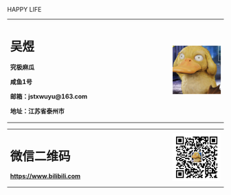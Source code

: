 <table border="0">
  <tr>
    <td width="75%">
      <h1>吴煜</h1>
      <p><b>究极麻瓜</b></p>
      <p><b>咸鱼1号</b></p>
      <p><b>邮箱：jstxwuyu@163.com</b></p>
      <p><b>地址：江苏省泰州市</b></p>
    </td>
    <td width="25%">
      <img src="/zhengjianzhao.jpg" width="100%">      
    </td>
HAPPY LIFE
<table border="0">
  <tr>
    <td width="75%">
      <h1>微信二维码</h1>
      <p><b></b></p>
      <p><b><a href="http://www.baidu.com">https://www.bilibili.com</a></b></p>
      <p><b></b></p>
      <p><b></b></p>
    </td>
    <td width="25%">
      <img src="/1.jpg" width="100%">      
    </td>

